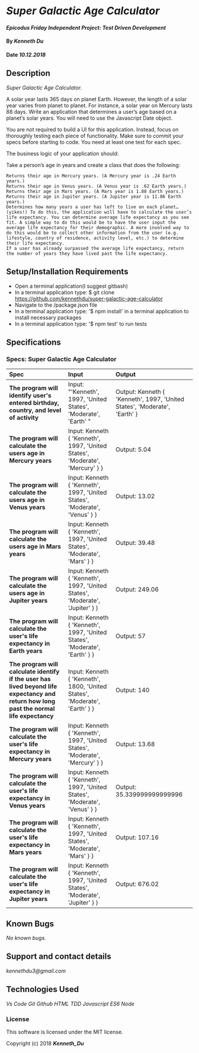 # _Super Galactic Age Calculator_

#### _Epicodus Friday Independent Project: Test Driven Development_

#### By _**Kenneth Du**_

#### Date _**10.12.2018**_

## Description

_Super Galactic Age Calculator._


A solar year lasts 365 days on planet Earth. However, the length of a solar year varies from planet to planet. For instance, a solar year on Mercury lasts 88 days. Write an application that determines a user’s age based on a planet’s solar years. You will need to use the Javascript Date object.

You are not required to build a UI for this application. Instead, focus on thoroughly testing each piece of functionality. Make sure to commit your specs before starting to code. You need at least one test for each spec.

The business logic of your application should:

Take a person’s age in years and create a class that does the following:

    Returns their age in Mercury years. (A Mercury year is .24 Earth years.)
    Returns their age in Venus years. (A Venus year is .62 Earth years.)
    Returns their age in Mars years. (A Mars year is 1.88 Earth years.)
    Returns their age in Jupiter years. (A Jupiter year is 11.86 Earth years.)
    Determines how many years a user has left to live on each planet… (yikes!) To do this, the application will have to calculate the user’s life expectancy. You can determine average life expectancy as you see fit. A simple way to do this would be to have the user input the average life expectancy for their demographic. A more involved way to do this would be to collect other information from the user (e.g. lifestyle, country of residence, activity level, etc.) to determine their life expectancy.
    If a user has already surpassed the average life expectancy, return the number of years they have lived past the life expectancy.

## Setup/Installation Requirements
* Open a terminal application(I suggest gitbash)
* In a terminal application type: $ git clone https://github.com/kennethdu/super-galactic-age-calculator
* Navigate to the /package.json file
* In a terminal application type: '$ npm install' in a terminal application to install necessary packages 
* In a terminal application type: '$ npm test' to run tests

## Specifications

### Specs: Super Galactic Age Calculator
| Spec | Input | Output |
| :-------------     | :------------- | :------------- |
| **The program will identify user's entered birthday, country, and level of activity** | Input: "'Kenneth', 1997, 'United States', 'Moderate', 'Earth' " | Output: Kenneth { 'Kenneth', 1997, 'United States', 'Moderate', 'Earth' } |
| **The program will calculate the users age in Mercury years** | Input: Kenneth { 'Kenneth', 1997, 'United States', 'Moderate', 'Mercury' } } | Output: 5.04|
| **The program will calculate the users age in Venus years** | Input:  Kenneth { 'Kenneth', 1997, 'United States', 'Moderate', 'Venus' } } | Output: 13.02 |
| **The program will calculate the users age in Mars years** | Input:  Kenneth { 'Kenneth', 1997, 'United States', 'Moderate', 'Mars' } } | Output: 39.48|
| **The program will calculate the users age in Jupiter years** | Input: Kenneth { 'Kenneth', 1997, 'United States', 'Moderate', 'Jupiter' } }| Output: 249.06|
| **The program will calculate the user's life expectancy in Earth years** | Input: Kenneth { 'Kenneth', 1997, 'United States', 'Moderate', 'Earth' } }| Output: 57 |
| **The program will calculate identify if the user has lived beyond life expectancy and return how long past the normal life expectancy** | Input: Kenneth { 'Kenneth', 1800, 'United States', 'Moderate', 'Earth' } }| Output: 140 |
| **The program will calculate the user's life expectancy in Mercury years** | Input: Kenneth { 'Kenneth', 1997, 'United States', 'Moderate', 'Mercury' } }| Output: 13.68 |
| **The program will calculate the user's life expectancy in Venus years** | Input: Kenneth { 'Kenneth', 1997, 'United States', 'Moderate', 'Venus' } }| Output: 35.339999999999996 |
| **The program will calculate the user's life expectancy in Mars years** | Input: Kenneth { 'Kenneth', 1997, 'United States', 'Moderate', 'Mars' } }| Output: 107.16 |
| **The program will calculate the user's life expectancy in Jupiter years** | Input: Kenneth { 'Kenneth', 1997, 'United States', 'Moderate', 'Jupiter' } }| Output: 676.02 |

## Known Bugs

_No known bugs._

## Support and contact details

_kennethdu3@gmail.com_

## Technologies Used

_Vs Code_
_Git_
_Github_
_HTML_
_TDD_
_Javascript_
_ES6_
_Node_
### License

This software is licensed under the MIT license.

Copyright (c) 2018 **_Kenneth_Du_**